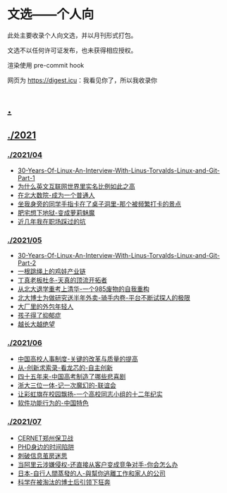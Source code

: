 # 文选——个人向

此处主要收录个人向文选，并以月刊形式打包。

文选不以任何许可证发布，也未获得相应授权。

渲染使用 pre-commit hook

网页为 <https://digest.icu>：我看见你了，所以我收录你

# [.](.)

## [./2021](./2021)

### [./2021/04](./2021/04)

* [30-Years-Of-Linux-An-Interview-With-Linus-Torvalds-Linux-and-Git-Part-1](./2021/04/30-Years-Of-Linux-An-Interview-With-Linus-Torvalds-Linux-and-Git-Part-1.md)
* [为什么英文互联网世界里实名比例如此之高](./2021/04/为什么英文互联网世界里实名比例如此之高.md)
* [在北大数院-成为一个普通人](./2021/04/在北大数院-成为一个普通人.md)
* [坐我身旁的同学手指卡在了桌子洞里-那个被频繁打卡的景点](./2021/04/坐我身旁的同学手指卡在了桌子洞里-那个被频繁打卡的景点.md)
* [肥宅想下地狱-变成萝莉魅魔](./2021/04/肥宅想下地狱-变成萝莉魅魔.md)
* [近几年我在职场踩过的坑](./2021/04/近几年我在职场踩过的坑.md)

### [./2021/05](./2021/05)

* [30-Years-Of-Linux-An-Interview-With-Linus-Torvalds-Linux-and-Git-Part-2](./2021/05/30-Years-Of-Linux-An-Interview-With-Linus-Torvalds-Linux-and-Git-Part-2.md)
* [一根跳绳上的鸡娃产业链](./2021/05/一根跳绳上的鸡娃产业链.md)
* [丁真老板杜冬-天真的顶流开拓者](./2021/05/丁真老板杜冬-天真的顶流开拓者.md)
* [从北大退学重考上清华-一个985废物的自我重构](./2021/05/从北大退学重考上清华-一个985废物的自我重构.md)
* [北大博士为做研究送半年外卖-骑手内卷-平台不断试探人的极限](./2021/05/北大博士为做研究送半年外卖-骑手内卷-平台不断试探人的极限.md)
* [大厂里的外包年轻人](./2021/05/大厂里的外包年轻人.md)
* [孩子得了抑郁症](./2021/05/孩子得了抑郁症.md)
* [越长大越绝望](./2021/05/越长大越绝望.md)

### [./2021/06](./2021/06)

* [中国高校人事制度-关键的改革与质量的提高](./2021/06/中国高校人事制度-关键的改革与质量的提高.md)
* [从-创新求索录-看龙芯的-自主创新](./2021/06/从-创新求索录-看龙芯的-自主创新.md)
* [四十五年来-中国高考制造了哪些悲喜剧](./2021/06/四十五年来-中国高考制造了哪些悲喜剧.md)
* [浙大三位一体-记一次魔幻的-联谊会](./2021/06/浙大三位一体-记一次魔幻的-联谊会.md)
* [让彩虹旗在校园飘扬-一个高校同志小组的十二年纪实](./2021/06/让彩虹旗在校园飘扬-一个高校同志小组的十二年纪实.md)
* [软件功能行为的-中国特色](./2021/06/软件功能行为的-中国特色.md)

### [./2021/07](./2021/07)

* [CERNET郑州保卫战](./2021/07/CERNET郑州保卫战.md)
* [PHD身边的时间陷阱](./2021/07/PHD身边的时间陷阱.md)
* [刺破信息茧房迷思](./2021/07/刺破信息茧房迷思.md)
* [当阿里云涉嫌侵权-还直接从客户变成竞争对手-你会怎么办](./2021/07/当阿里云涉嫌侵权-还直接从客户变成竞争对手-你会怎么办.md)
* [日本-自行人間蒸發的人-與幫你逃離工作和家人的公司](./2021/07/日本-自行人間蒸發的人-與幫你逃離工作和家人的公司.md)
* [科学在被淘汰的博士后引领下狂奔](./2021/07/科学在被淘汰的博士后引领下狂奔.md)

